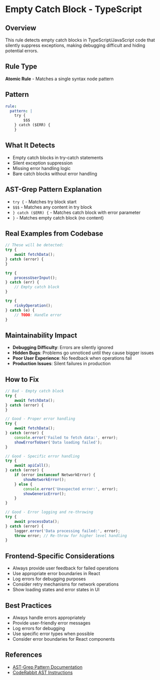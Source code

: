 # Empty Catch Block - TypeScript

## Overview
This rule detects empty catch blocks in TypeScript/JavaScript code that silently suppress exceptions, making debugging difficult and hiding potential errors.

## Rule Type
**Atomic Rule** - Matches a single syntax node pattern

## Pattern
```yaml
rule:
  pattern: |
    try {
        $$$
    } catch ($ERR) {
    }
```

## What It Detects
- Empty catch blocks in try-catch statements
- Silent exception suppression
- Missing error handling logic
- Bare catch blocks without error handling

## AST-Grep Pattern Explanation
- `try {` - Matches try block start
- `$$$` - Matches any content in try block
- `} catch ($ERR) {` - Matches catch block with error parameter
- `}` - Matches empty catch block (no content)

## Real Examples from Codebase
```typescript
// These will be detected:
try {
    await fetchData();
} catch (error) {
}

try {
    processUserInput();
} catch (err) {
    // Empty catch block
}

try {
    riskyOperation();
} catch (e) {
    // TODO: Handle error
}
```

## Maintainability Impact
- **Debugging Difficulty**: Errors are silently ignored
- **Hidden Bugs**: Problems go unnoticed until they cause bigger issues
- **Poor User Experience**: No feedback when operations fail
- **Production Issues**: Silent failures in production

## How to Fix
```typescript
// Bad - Empty catch block
try {
    await fetchData();
} catch (error) {
}

// Good - Proper error handling
try {
    await fetchData();
} catch (error) {
    console.error('Failed to fetch data:', error);
    showErrorToUser('Data loading failed');
}

// Good - Specific error handling
try {
    await apiCall();
} catch (error) {
    if (error instanceof NetworkError) {
        showNetworkError();
    } else {
        console.error('Unexpected error:', error);
        showGenericError();
    }
}

// Good - Error logging and re-throwing
try {
    await processData();
} catch (error) {
    logger.error('Data processing failed:', error);
    throw error; // Re-throw for higher level handling
}
```

## Frontend-Specific Considerations
- Always provide user feedback for failed operations
- Use appropriate error boundaries in React
- Log errors for debugging purposes
- Consider retry mechanisms for network operations
- Show loading states and error states in UI

## Best Practices
- Always handle errors appropriately
- Provide user-friendly error messages
- Log errors for debugging
- Use specific error types when possible
- Consider error boundaries for React components

## References
- [AST-Grep Pattern Documentation](https://ast-grep.github.io/guide/rule-config.html)
- [CodeRabbit AST Instructions](https://docs.coderabbit.ai/guides/review-instructions#abstract-syntax-tree-ast-based-instructions)
